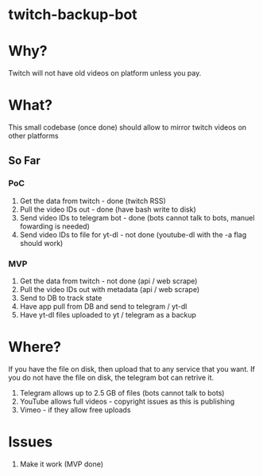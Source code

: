 # twitch-backup-bot

# Why?

Twitch will not have old videos on platform unless you pay.

# What?

This small codebase (once done) should allow to mirror twitch videos on other platforms

## So Far

### PoC
1. Get the data from twitch - done (twitch RSS)
2. Pull the video IDs out - done (have bash write to disk)
3. Send video IDs to telegram bot - done (bots cannot talk to bots, manuel fowarding is needed)
4. Send video IDs to file for yt-dl - not done (youtube-dl with the -a flag should work)

### MVP
1. Get the data from twitch - not done (api / web scrape)
2. Pull the video IDs out with metadata (api / web scrape)
3. Send to DB to track state
4. Have app pull from DB and send to telegram / yt-dl
5. Have yt-dl files uploaded to yt / telegram as a backup

# Where?
If you have the file on disk, then upload that to any service that you want. If you do not have the file on disk, the telegram bot can retrive it.

1. Telegram allows up to 2.5 GB of files (bots cannot talk to bots)
2. YouTube allows full videos - copyright issues as this is publishing
3. Vimeo - if they allow free uploads 

# Issues

1. Make it work (MVP done)
